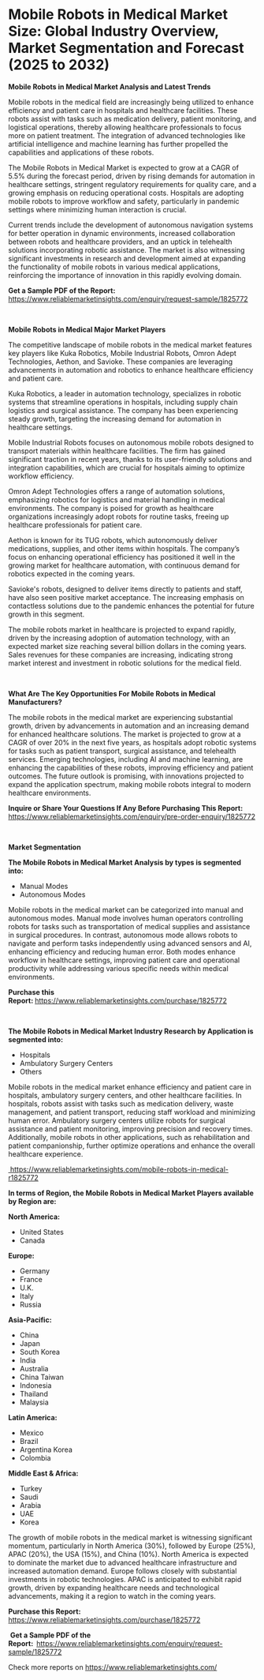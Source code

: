 <p><h1>Mobile Robots in Medical Market Size: Global Industry Overview, Market Segmentation and Forecast (2025 to 2032)</h1></p><p><strong>Mobile Robots in Medical Market Analysis and Latest Trends</strong></p>
<p><p>Mobile robots in the medical field are increasingly being utilized to enhance efficiency and patient care in hospitals and healthcare facilities. These robots assist with tasks such as medication delivery, patient monitoring, and logistical operations, thereby allowing healthcare professionals to focus more on patient treatment. The integration of advanced technologies like artificial intelligence and machine learning has further propelled the capabilities and applications of these robots.</p><p>The Mobile Robots in Medical Market is expected to grow at a CAGR of 5.5% during the forecast period, driven by rising demands for automation in healthcare settings, stringent regulatory requirements for quality care, and a growing emphasis on reducing operational costs. Hospitals are adopting mobile robots to improve workflow and safety, particularly in pandemic settings where minimizing human interaction is crucial.</p><p>Current trends include the development of autonomous navigation systems for better operation in dynamic environments, increased collaboration between robots and healthcare providers, and an uptick in telehealth solutions incorporating robotic assistance. The market is also witnessing significant investments in research and development aimed at expanding the functionality of mobile robots in various medical applications, reinforcing the importance of innovation in this rapidly evolving domain.</p></p>
<p><strong>Get a Sample PDF of the Report:&nbsp;</strong> <a href="https://www.reliablemarketinsights.com/enquiry/request-sample/1825772?utm_campaign=2209&utm_medium=2&utm_source=Github&utm_content=ia&utm_term=05032025&utm_id=mobile-robots-in-medical">https://www.reliablemarketinsights.com/enquiry/request-sample/1825772</a></p>
<p>&nbsp;</p>
<p><strong>Mobile Robots in Medical Major Market Players</strong></p>
<p><p>The competitive landscape of mobile robots in the medical market features key players like Kuka Robotics, Mobile Industrial Robots, Omron Adept Technologies, Aethon, and Savioke. These companies are leveraging advancements in automation and robotics to enhance healthcare efficiency and patient care. </p><p>Kuka Robotics, a leader in automation technology, specializes in robotic systems that streamline operations in hospitals, including supply chain logistics and surgical assistance. The company has been experiencing steady growth, targeting the increasing demand for automation in healthcare settings. </p><p>Mobile Industrial Robots focuses on autonomous mobile robots designed to transport materials within healthcare facilities. The firm has gained significant traction in recent years, thanks to its user-friendly solutions and integration capabilities, which are crucial for hospitals aiming to optimize workflow efficiency. </p><p>Omron Adept Technologies offers a range of automation solutions, emphasizing robotics for logistics and material handling in medical environments. The company is poised for growth as healthcare organizations increasingly adopt robots for routine tasks, freeing up healthcare professionals for patient care. </p><p>Aethon is known for its TUG robots, which autonomously deliver medications, supplies, and other items within hospitals. The company’s focus on enhancing operational efficiency has positioned it well in the growing market for healthcare automation, with continuous demand for robotics expected in the coming years. </p><p>Savioke's robots, designed to deliver items directly to patients and staff, have also seen positive market acceptance. The increasing emphasis on contactless solutions due to the pandemic enhances the potential for future growth in this segment.</p><p>The mobile robots market in healthcare is projected to expand rapidly, driven by the increasing adoption of automation technology, with an expected market size reaching several billion dollars in the coming years. Sales revenues for these companies are increasing, indicating strong market interest and investment in robotic solutions for the medical field.</p></p>
<p>&nbsp;</p>
<p><strong>What Are The Key Opportunities For Mobile Robots in Medical Manufacturers?</strong></p>
<p><p>The mobile robots in the medical market are experiencing substantial growth, driven by advancements in automation and an increasing demand for enhanced healthcare solutions. The market is projected to grow at a CAGR of over 20% in the next five years, as hospitals adopt robotic systems for tasks such as patient transport, surgical assistance, and telehealth services. Emerging technologies, including AI and machine learning, are enhancing the capabilities of these robots, improving efficiency and patient outcomes. The future outlook is promising, with innovations projected to expand the application spectrum, making mobile robots integral to modern healthcare environments.</p></p>
<p><strong>Inquire or Share Your Questions If Any Before Purchasing This Report:</strong> <a href="https://www.reliablemarketinsights.com/enquiry/pre-order-enquiry/1825772?utm_campaign=2209&utm_medium=2&utm_source=Github&utm_content=ia&utm_term=05032025&utm_id=mobile-robots-in-medical">https://www.reliablemarketinsights.com/enquiry/pre-order-enquiry/1825772</a></p>
<p>&nbsp;</p>
<p><strong>Market Segmentation</strong></p>
<p><strong>The Mobile Robots in Medical Market Analysis by types is segmented into:</strong></p>
<p><ul><li>Manual Modes</li><li>Autonomous Modes</li></ul></p>
<p><p>Mobile robots in the medical market can be categorized into manual and autonomous modes. Manual mode involves human operators controlling robots for tasks such as transportation of medical supplies and assistance in surgical procedures. In contrast, autonomous mode allows robots to navigate and perform tasks independently using advanced sensors and AI, enhancing efficiency and reducing human error. Both modes enhance workflow in healthcare settings, improving patient care and operational productivity while addressing various specific needs within medical environments.</p></p>
<p><strong>Purchase this Report:&nbsp;</strong><a href="https://www.reliablemarketinsights.com/purchase/1825772?utm_campaign=2209&utm_medium=2&utm_source=Github&utm_content=ia&utm_term=05032025&utm_id=mobile-robots-in-medical">https://www.reliablemarketinsights.com/purchase/1825772</a></p>
<p>&nbsp;</p>
<p><strong>The Mobile Robots in Medical Market Industry Research by Application is segmented into:</strong></p>
<p><ul><li>Hospitals</li><li>Ambulatory Surgery Centers</li><li>Others</li></ul></p>
<p><p>Mobile robots in the medical market enhance efficiency and patient care in hospitals, ambulatory surgery centers, and other healthcare facilities. In hospitals, robots assist with tasks such as medication delivery, waste management, and patient transport, reducing staff workload and minimizing human error. Ambulatory surgery centers utilize robots for surgical assistance and patient monitoring, improving precision and recovery times. Additionally, mobile robots in other applications, such as rehabilitation and patient companionship, further optimize operations and enhance the overall healthcare experience.</p></p>
<p><a href="https://www.reliablemarketinsights.com/mobile-robots-in-medical-r1825772?utm_campaign=2209&utm_medium=2&utm_source=Github&utm_content=ia&utm_term=05032025&utm_id=mobile-robots-in-medical">&nbsp;https://www.reliablemarketinsights.com/mobile-robots-in-medical-r1825772</a></p>
<p><strong>In terms of Region, the Mobile Robots in Medical Market Players available by Region are:</strong></p>
<p>
    <p> <strong> North America: </strong>
        <ul>
            <li>United States</li>
            <li>Canada</li>
        </ul>
        </p> 
    <p> <strong> Europe: </strong>
        <ul>
            <li>Germany</li>
            <li>France</li>
            <li>U.K.</li>
            <li>Italy</li>
            <li>Russia</li>
        </ul>
        </p> 
    <p> <strong> Asia-Pacific: </strong>
        <ul>
            <li>China</li>
            <li>Japan</li>
            <li>South Korea</li>
            <li>India</li>
            <li>Australia</li>
            <li>China Taiwan</li>
            <li>Indonesia</li>
            <li>Thailand</li>
            <li>Malaysia</li>
        </ul>
        </p> 
    <p> <strong> Latin America: </strong>
        <ul>
            <li>Mexico</li>
            <li>Brazil</li>
            <li>Argentina Korea</li>
            <li>Colombia</li>
        </ul>
        </p> 
    <p> <strong> Middle East & Africa: </strong>
        <ul>
            <li>Turkey</li>
            <li>Saudi</li>
            <li>Arabia</li>
            <li>UAE</li>
            <li>Korea</li>
        </ul>
    </p>
    </p>
<p><p>The growth of mobile robots in the medical market is witnessing significant momentum, particularly in North America (30%), followed by Europe (25%), APAC (20%), the USA (15%), and China (10%). North America is expected to dominate the market due to advanced healthcare infrastructure and increased automation demand. Europe follows closely with substantial investments in robotic technologies. APAC is anticipated to exhibit rapid growth, driven by expanding healthcare needs and technological advancements, making it a region to watch in the coming years.</p></p>
<p><strong>Purchase this Report: </strong><a href="https://www.reliablemarketinsights.com/purchase/1825772?utm_campaign=2209&utm_medium=2&utm_source=Github&utm_content=ia&utm_term=05032025&utm_id=mobile-robots-in-medical">https://www.reliablemarketinsights.com/purchase/1825772</a></p>
<p>&nbsp;<strong>Get a Sample PDF of the Report:&nbsp;&nbsp;</strong><a href="https://www.reliablemarketinsights.com/enquiry/request-sample/1825772?utm_campaign=2209&utm_medium=2&utm_source=Github&utm_content=ia&utm_term=05032025&utm_id=mobile-robots-in-medical">https://www.reliablemarketinsights.com/enquiry/request-sample/1825772</a></p>
<p><strong></strong></p>
<p>Check more reports on <a href="https://www.reliablemarketinsights.com/?utm_campaign=2209&utm_medium=2&utm_source=Github&utm_content=ia&utm_term=05032025&utm_id=mobile-robots-in-medical">https://www.reliablemarketinsights.com/</a></p>